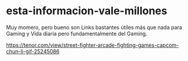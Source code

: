 # esta-informacion-vale-millones
Muy momero, pero bueno son Links bastantes útiles más que nada para Gaming y Vida diaria pero fundamentalmente del Gaming.


https://tenor.com/view/street-fighter-arcade-fighting-games-capcom-chun-li-gif-25245086
